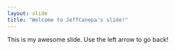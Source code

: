 ```yaml
---
layout: slide
title: "Welcome to JeffCanepa's slide!"
---
```

This is my awesome slide.
Use the left arrow to go back!
